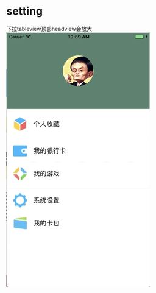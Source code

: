 # setting
下拉tableview顶部headview会放大
![img](https://github.com/wutao23yzd/setting/blob/master/demogif.gif)
